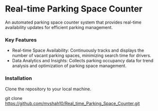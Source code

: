 # Real-time Parking Space Counter
An automated parking space counter system that provides real-time availability updates for efficient parking management.

### Key Features
- Real-time Space Availability: Continuously tracks and displays the number of vacant parking spaces, minimizing search time for drivers.
- Data Analytics and Insights: Collects parking occupancy data for trend analysis and optimization of parking space management.

### Installation

Clone the repository to your local machine.

git clone https://github.com/mvshah10/Real_time_Parking_Space_Counter.git
